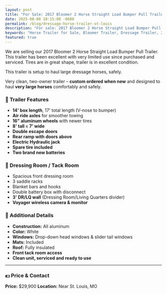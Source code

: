 ```yaml
---
layout: post
title: "For Sale: 2017 Bloomer 2 Horse Straight Load Bumper Pull Trailer"
date: 2025-08-08 10:15:00 -0600
permalink: /blog/dressage-horse-trailer-st-louis
description: "For sale: 2017 Bloomer 2 Horse Straight Load Bumper Pull Trailer. Clean, one-owner trailer with air ride axles, aluminum construction, and premium features. Available near St. Louis, MO."
keywords: "Horse Trailer for Sale, Bloomer Trailer, Dressage Trailer, 2 Horse Straight Load, Horse Trailer St Louis, Morrison Equestrian Center, Natalie Hammond, Premium Horse Trailer, Air Ride Horse Trailer, Bumper Pull Trailer"
featured: true
---
```

We are selling our 2017 Bloomer 2 Horse Straight Load Bumper Pull Trailer. This trailer has been excellent with very limited use since purchased and serviced. Tires are in great shape, trailer is in excellent condition.

This trailer is setup to haul large dressage horses, safely.

Very clean, two-owner trailer – **custom ordered when new** and designed to haul **very large horses** comfortably and safely.

### 🐴 Trailer Features

- **14' box length**, 17' total length (V-nose to bumper)
- **Air ride axles** for smoother towing
- **16" aluminum wheels** with newer tires
- **8' tall** x **7' wide**
- **Double escape doors**
- **Rear ramp with doors above**
- **Electric Hydraulic jack**
- **Spare tire included**
- **Two brand new batteries**

### 🚪 Dressing Room / Tack Room

- Spacious front dressing room
- 3 saddle racks
- Blanket bars and hooks
- Double battery box with disconnect
- **3' DR/LQ wall** (Dressing Room/Living Quarters divider)
- **Voyager wireless camera & monitor**

### 🔧 Additional Details

- **Construction:** All aluminum
- **Color:** White
- **Windows:** Drop-down head windows & slider tail windows
- **Mats:** Included
- **Roof:** Fully insulated
- **Front tack room access**
- **Clean unit, serviced and ready to use**

---

### 💵 Price & Contact

**Price:** $29,900
**Location:** Near St. Louis, MO

